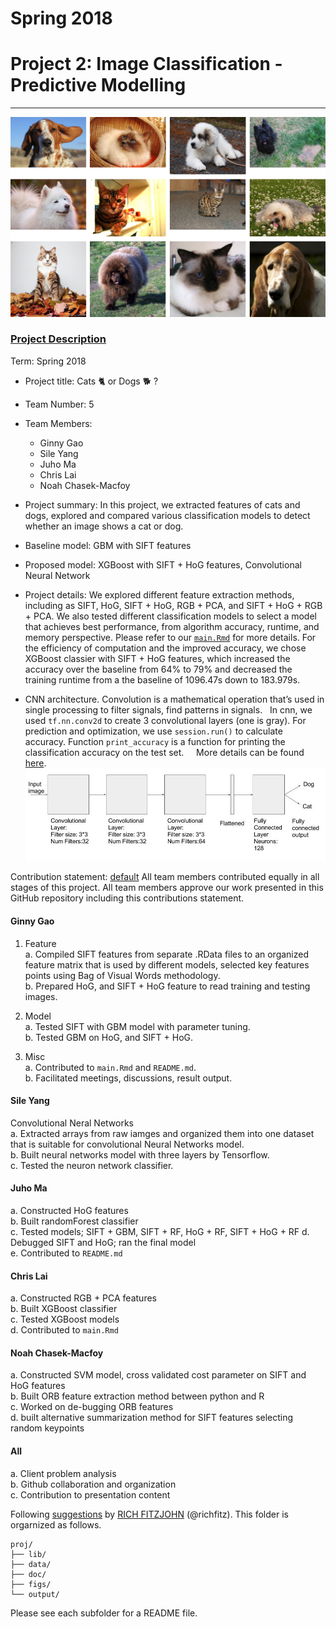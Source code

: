 # Spring 2018


# Project 2: Image Classification - Predictive Modelling

----

![image](figs/dog_cat.png)

### [Project Description](doc/)

Term: Spring 2018

+ Project title: Cats :cat2: or Dogs :dog2: ?
+ Team Number: 5
+ Team Members:
  + Ginny Gao
  + Sile Yang
  + Juho Ma
  + Chris Lai
  + Noah Chasek-Macfoy
                
+ Project summary: In this project, we extracted features of cats and dogs, explored and compared various classification models to detect whether an image shows a cat or dog.

 + Baseline model: GBM with SIFT features
   
 + Proposed model: XGBoost with SIFT + HoG features, Convolutional Neural Network 

+ Project details: We explored different feature extraction methods, including as SIFT, HoG, SIFT + HoG, RGB + PCA, and SIFT + HoG + RGB + PCA. We also tested different classification models to select a model that achieves best performance, from algorithm accuracy, runtime, and memory perspective. Please refer to our [`main.Rmd`](https://github.com/GU4243-ADS/project-2-predictive-modelling-group-5/blob/master/doc/main.Rmd) for more details. For the efficiency of computation and the improved accuracy, we chose XGBoost classier with SIFT + HoG features, which increased the accuracy over the baseline from 64% to 79% and decreased the training runtime from a the baseline of 1096.47s down to 183.979s.

+ CNN architecture. 
Convolution is a mathematical operation that’s used in single processing to filter signals, find patterns in signals.    
In cnn, we used `tf.nn.conv2d` to create 3 convolutional layers (one is gray). For prediction and optimization, we use `session.run()` to calculate accuracy. Function `print_accuracy` is a function for printing the classification accuracy on the test set.    
More details can be found [here](https://github.com/GU4243-ADS/project-2-predictive-modelling-group-5/blob/master/lib/cnn.ipynb).
![image](figs/cnn-image-1.jpg)

Contribution statement: [default](doc/a_note_on_contributions.md) All team members contributed equally in all stages of this project. All team members approve our work presented in this GitHub repository including this contributions statement.

#### Ginny Gao
1. Feature    
a. Compiled SIFT features from separate .RData files to an organized feature matrix that is used by different models, selected key features points using Bag of Visual Words methodology.  
b. Prepared HoG, and SIFT + HoG feature to read training and testing images.

2. Model  
a. Tested SIFT with GBM model with parameter tuning.  
b. Tested GBM on HoG, and SIFT + HoG.

3. Misc  
a. Contributed to `main.Rmd` and `README.md`.  
b. Facilitated meetings, discussions, result output.

#### Sile Yang
Convolutional Neral Networks  
a. Extracted arrays from raw iamges and organized them into one dataset that is suitable for convolutional Neural Networks model.    
b. Built neural networks model with three layers by Tensorflow.  
c. Tested the neuron network classifier.

#### Juho Ma
a. Constructed HoG features  
b. Built randomForest classifier  
c. Tested models; SIFT + GBM, SIFT + RF, HoG + RF, SIFT + HoG + RF
d. Debugged SIFT and HoG; ran the final model  
e. Contributed to `README.md`

#### Chris Lai
a. Constructed RGB + PCA features  
b. Built XGBoost classifier  
c. Tested XGBoost models  
d. Contributed to `main.Rmd`

#### Noah Chasek-Macfoy
a. Constructed SVM model, cross validated cost parameter on SIFT and HoG features  
b. Built ORB feature extraction method between python and R  
c. Worked on de-bugging ORB features  
d. built alternative summarization method for SIFT features selecting random keypoints   

#### All
a. Client problem analysis  
b. Github collaboration and organization  
c. Contribution to presentation content

Following [suggestions](http://nicercode.github.io/blog/2013-04-05-projects/) by [RICH FITZJOHN](http://nicercode.github.io/about/#Team) (@richfitz). This folder is orgarnized as follows.

```
proj/
├── lib/
├── data/
├── doc/
├── figs/
└── output/
```

Please see each subfolder for a README file.
